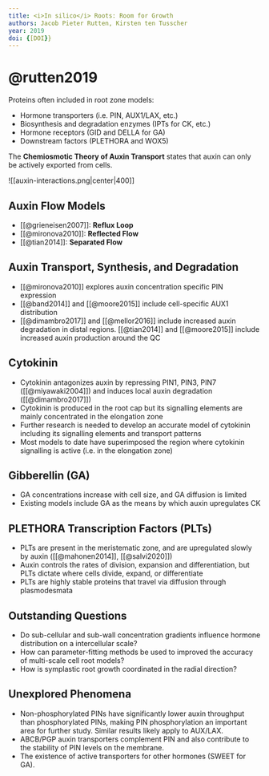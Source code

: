 ```yaml
---
title: <i>In silico</i> Roots: Room for Growth
authors: Jacob Pieter Rutten, Kirsten ten Tusscher
year: 2019
doi: {[DOI}}
---
```

# @rutten2019

Proteins often included in root zone models:
- Hormone transporters (i.e. PIN, AUX1/LAX, etc.)
- Biosynthesis and degradation enzymes (IPTs for CK, etc.)
- Hormone receptors (GID and DELLA for GA)
- Downstream factors (PLETHORA and WOX5)

The **Chemiosmotic Theory of Auxin Transport** states that auxin can only be actively exported from cells.

![[auxin-interactions.png|center|400]]

## Auxin Flow Models

- [[@grieneisen2007]]: **Reflux Loop**
- [[@mironova2010]]: **Reflected Flow**
- [[@tian2014]]: **Separated Flow**

## Auxin Transport, Synthesis, and Degradation

- [[@mironova2010]] explores auxin concentration specific PIN expression
- [[@band2014]] and [[@moore2015]] include cell-specific AUX1 distribution
- [[@dimambro2017]] and [[@mellor2016]] include increased auxin degradation in distal regions. [[@tian2014]] and [[@moore2015]] include increased auxin production around the QC

## Cytokinin

- Cytokinin antagonizes auxin by repressing PIN1, PIN3, PIN7 ([[@miyawaki2004]]) and induces local auxin degradation ([[@dimambro2017]])
- Cytokinin is produced in the root cap but its signalling elements are mainly concentrated in the elongation zone
- Further research is needed to develop an accurate model of cytokinin including its signalling elements and transport patterns
- Most models to date have superimposed the region where cytokinin signalling is active (i.e. in the elongation zone)

## Gibberellin (GA)

- GA concentrations increase with cell size, and GA diffusion is limited
- Existing models include GA as the means by which auxin upregulates CK 

## PLETHORA Transcription Factors (PLTs)

- PLTs are present in the meristematic zone, and are upregulated slowly by auxin ([[@mahonen2014]], [[@salvi2020]])
- Auxin controls the rates of division, expansion and differentiation, but PLTs dictate where cells divide, expand, or differentiate
- PLTs are highly stable proteins that travel via diffusion through plasmodesmata


## Outstanding Questions

- Do sub-cellular and sub-wall concentration gradients influence hormone distribution on a intercellular scale? 
- How can parameter-fitting methods be used to improved the accuracy of multi-scale cell root models?
- How is symplastic root growth coordinated in the radial direction?

## Unexplored Phenomena

- Non-phosphorylated PINs have significantly lower auxin throughput than phosphorylated PINs, making PIN phosphorylation an important area for further study. Similar results likely apply to AUX/LAX.
- ABCB/PGP auxin transporters complement PIN and also contribute to the stability of PIN levels on the membrane.
- The existence of active transporters for other hormones (SWEET for GA).